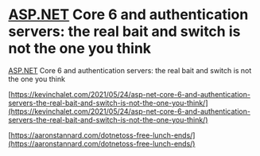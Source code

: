 # [ASP.NET](http://ASP.NET) Core 6 and authentication servers: the real bait and switch is not the one you think

[ASP.NET](http://ASP.NET) Core 6 and authentication servers: the real bait and switch is not the one you think

[https://kevinchalet.com/2021/05/24/asp-net-core-6-and-authentication-servers-the-real-bait-and-switch-is-not-the-one-you-think/](https://kevinchalet.com/2021/05/24/asp-net-core-6-and-authentication-servers-the-real-bait-and-switch-is-not-the-one-you-think/)

[https://aaronstannard.com/dotnetoss-free-lunch-ends/](https://aaronstannard.com/dotnetoss-free-lunch-ends/)
